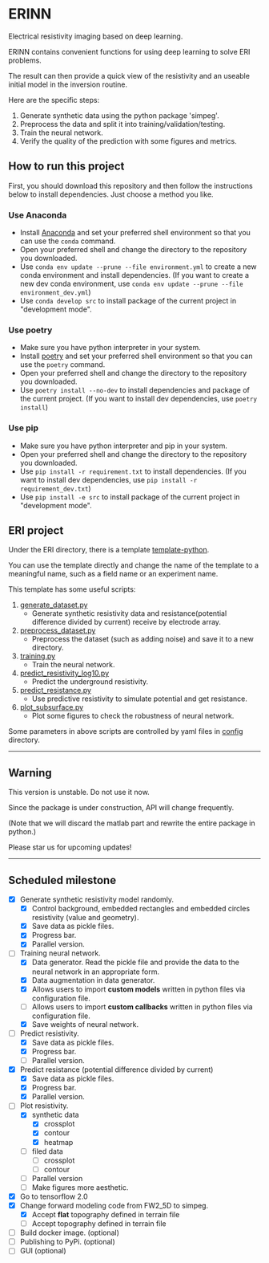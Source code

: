 # ERINN
Electrical resistivity imaging based on deep learning.

ERINN contains convenient functions for using deep learning to solve ERI problems.

The result can then provide a quick view of the resistivity and an useable initial model in the inversion routine.

Here are the specific steps:
1. Generate synthetic data using the python package 'simpeg'.
2. Preprocess the data and split it into training/validation/testing.
3. Train the neural network.
4. Verify the quality of the prediction with some figures and metrics.

## How to run this project
First, you should download this repository and then follow the instructions below to install dependencies. Just choose a method you like.

### Use Anaconda
- Install [Anaconda](https://www.anaconda.com/products/individual) and set your preferred shell environment so that you can use the `conda` command.
- Open your preferred shell and change the directory to the repository you downloaded.
- Use `conda env update --prune --file environment.yml` to create a new conda environment and install dependencies. (If you want to create a new dev conda environment, use `conda env update --prune --file environment_dev.yml`)
- Use `conda develop src` to install package of the current project in "development mode".

### Use poetry
- Make sure you have python interpreter in your system.
- Install [poetry](https://python-poetry.org/docs/) and set your preferred shell environment so that you can use the `poetry` command.
- Open your preferred shell and change the directory to the repository you downloaded.
- Use `poetry install --no-dev` to install dependencies and package of the current project. (If you want to install dev dependencies, use `poetry install`)

### Use pip
- Make sure you have python interpreter and pip in your system.
- Open your preferred shell and change the directory to the repository you downloaded.
- Use `pip install -r requirement.txt` to install dependencies. (If you want to install dev dependencies, use `pip install -r requirement_dev.txt`)
- Use `pip install -e src` to install package of the current project in "development mode".


## ERI project
Under the ERI directory, there is a template [template-python](ERI/template-python).

You can use the template directly and change the name of the template to a meaningful name, 
such as a field name or an experiment name.

This template has some useful scripts:
1. [generate_dataset.py](ERI/template-python/scripts/generate-dataset/generate_dataset.py)
    - Generate synthetic resistivity data and resistance(potential difference divided by current)
      receive by electrode array.
2. [preprocess_dataset.py](ERI/template-python/scripts/preprocessing/preprocess_dataset.py)
    - Preprocess the dataset (such as adding noise) and save it to a new directory.
3. [training.py](ERI/template-python/scripts/training/training.py)
    - Train the neural network.
4. [predict_resistivity_log10.py](ERI/template-python/scripts/evaluation/predict_resistivity_log10.py)
    - Predict the underground resistivity.
5. [predict_resistance.py](ERI/template-python/scripts/evaluation/predict_resistance.py)
    - Use predictive resistivity to simulate potential and get resistance.
6. [plot_subsurface.py](ERI/template-python/scripts/visualization/plot_subsurface.py)
    - Plot some figures to check the robustness of neural network.

Some parameters in above scripts are controlled by yaml files in [config](ERI/template-python/config) directory.

---

## Warning
This version is unstable. Do not use it now.

Since the package is under construction, API will change frequently.

(Note that we will discard the matlab part and rewrite the entire package in python.)

Please star us for upcoming updates!

---

## Scheduled milestone

- [x] Generate synthetic resistivity model randomly.
    - [x] Control background, embedded rectangles and embedded circles resistivity (value and geometry).
    - [x] Save data as pickle files.
    - [x] Progress bar.
    - [x] Parallel version.
- [ ] Training neural network.
    - [x] Data generator. Read the pickle file and provide the data to the neural network in an appropriate form.
    - [x] Data augmentation in data generator.
    - [x] Allows users to import **custom models** written in python files via configuration file.
    - [ ] Allows users to import **custom callbacks** written in python files via configuration file.
    - [x] Save weights of neural network.
- [ ] Predict resistivity.
    - [x] Save data as pickle files.
    - [x] Progress bar.
    - [ ] Parallel version.
- [x] Predict resistance (potential difference divided by current)
    - [x] Save data as pickle files.
    - [x] Progress bar.
    - [x] Parallel version.
- [ ] Plot resistivity.
    - [x] synthetic data
        - [x] crossplot
        - [x] contour
        - [x] heatmap
    - [ ] filed data
        - [ ] crossplot
        - [ ] contour
    - [ ] Parallel version
    - [ ] Make figures more aesthetic.
- [x] Go to tensorflow 2.0
- [x] Change forward modeling code from FW2_5D to simpeg.
    - [x] Accept **flat** topography defined in terrain file
    - [ ] Accept topography defined in terrain file
- [ ] Build docker image. (optional)
- [ ] Publishing to PyPi. (optional)
- [ ] GUI (optional)